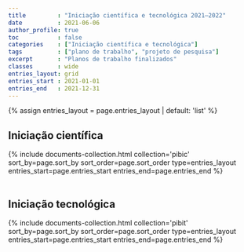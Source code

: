 ```yaml
---
title         : "Iniciação científica e tecnológica 2021–2022"
date          : 2021-06-06
author_profile: true
toc           : false
categories    : ["Iniciação científica e tecnológica"]
tags          : ["plano de trabalho", "projeto de pesquisa"]
excerpt       : "Planos de trabalho finalizados"
classes       : wide
entries_layout: grid
entries_start : 2021-01-01
entries_end   : 2021-12-31
---
```


{% assign entries_layout = page.entries_layout | default: 'list' %}

## Iniciação científica ##

<div class="entries-{{ entries_layout }}">
  {% include documents-collection.html collection='pibic' sort_by=page.sort_by sort_order=page.sort_order type=entries_layout entries_start=page.entries_start entries_end=page.entries_end %}
</div>

<div style="clear: both">&nbsp;</div>

## Iniciação tecnológica ##

<div class="entries-{{ entries_layout }}">
  {% include documents-collection.html collection='pibit' sort_by=page.sort_by sort_order=page.sort_order type=entries_layout entries_start=page.entries_start entries_end=page.entries_end %}
</div>

<div style="clear: both">&nbsp;</div>

